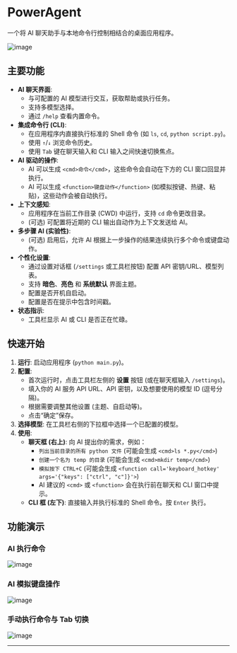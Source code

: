 # PowerAgent

一个将 AI 聊天助手与本地命令行控制相结合的桌面应用程序。

![image](https://github.com/user-attachments/assets/451b6bde-ef95-4b63-b0ae-5c2127cf6f73)


## 主要功能

*   **AI 聊天界面**:
    *   与可配置的 AI 模型进行交互，获取帮助或执行任务。
    *   支持多模型选择。
    *   通过 `/help` 查看内置命令。
*   **集成命令行 (CLI)**:
    *   在应用程序内直接执行标准的 Shell 命令 (如 `ls`, `cd`, `python script.py`)。
    *   使用 `↑`/`↓` 浏览命令历史。
    *   使用 `Tab` 键在聊天输入和 CLI 输入之间快速切换焦点。
*   **AI 驱动的操作**:
    *   AI 可以生成 `<cmd>命令</cmd>`，这些命令会自动在下方的 CLI 窗口回显并执行。
    *   AI 可以生成 `<function>键盘动作</function>` (如模拟按键、热键、粘贴)，这些动作会被自动执行。
*   **上下文感知**:
    *   应用程序在当前工作目录 (CWD) 中运行，支持 `cd` 命令更改目录。
    *   (可选) 可配置将近期的 CLI 输出自动作为上下文发送给 AI。
*   **多步骤 AI (实验性)**:
    *   (可选) 启用后，允许 AI 根据上一步操作的结果连续执行多个命令或键盘动作。
*   **个性化设置**:
    *   通过设置对话框 (`/settings` 或工具栏按钮) 配置 API 密钥/URL、模型列表。
    *   支持 **暗色**、**亮色** 和 **系统默认** 界面主题。
    *   配置是否开机自启动。
    *   配置是否在提示中包含时间戳。
*   **状态指示**:
    *   工具栏显示 AI 或 CLI 是否正在忙碌。

## 快速开始

1.  **运行**: 启动应用程序 (`python main.py`)。
2.  **配置**:
    *   首次运行时，点击工具栏左侧的 **设置** 按钮 (或在聊天框输入 `/settings`)。
    *   填入你的 AI 服务 API URL、API 密钥，以及想要使用的模型 ID (逗号分隔)。
    *   根据需要调整其他设置 (主题、自启动等)。
    *   点击“确定”保存。
3.  **选择模型**: 在工具栏右侧的下拉框中选择一个已配置的模型。
4.  **使用**:
    *   **聊天框 (右上)**: 向 AI 提出你的需求，例如：
        *   `列出当前目录的所有 python 文件` (可能会生成 `<cmd>ls *.py</cmd>`)
        *   `创建一个名为 temp 的目录` (可能会生成 `<cmd>mkdir temp</cmd>`)
        *   `模拟按下 CTRL+C` (可能会生成 `<function call='keyboard_hotkey' args='{"keys": ["ctrl", "c"]}'>`)
        *   AI 建议的 `<cmd>` 或 `<function>` 会在执行前在聊天和 CLI 窗口中提示。
    *   **CLI 框 (左下)**: 直接输入并执行标准的 Shell 命令。按 `Enter` 执行。

## 功能演示

### AI 执行命令

![image](https://github.com/user-attachments/assets/2a2b1098-4da5-4cf8-b67a-4d1432815e75)


### AI 模拟键盘操作

![image](https://github.com/user-attachments/assets/fdd1ef2e-e2ef-49f8-820a-a3f97c50e3ab)


### 手动执行命令与 Tab 切换

![image](https://github.com/user-attachments/assets/857c00ce-b9a8-4a65-bf8d-2dcbf7502fda)


---

